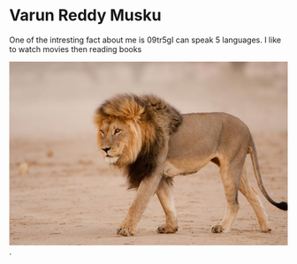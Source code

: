 # Varun Reddy Musku

One of the intresting fact about me  is 09tr5gI can speak 5 languages. I like to watch movies then reading books 

 ![Added an image](varun.jpg).